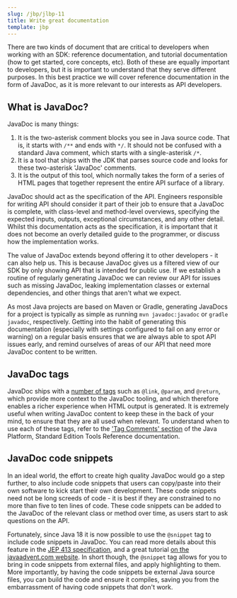 ```yaml
---
slug: /jbp/jlbp-11
title: Write great documentation
template: jbp
---
```


There are two kinds of document that are critical to developers when working with an SDK: reference documentation, and tutorial documentation (how to get started, core concepts, etc). Both of these are equally important to developers, but it is important to understand that they serve different purposes. In this best practice we will cover reference documentation in the form of JavaDoc, as it is more relevant to our interests as API developers.

## What is JavaDoc?

JavaDoc is many things:

1. It is the two-asterisk comment blocks you see in Java source code. That is, it starts with `/**` and ends with `*/`. It should not be confused with a standard Java comment, which starts with a single-asterisk `/*`.
2. It is a tool that ships with the JDK that parses source code and looks for these two-asterisk 'JavaDoc' comments.
3. It is the output of this tool, which normally takes the form of a series of HTML pages that together represent the entire API surface of a library.

JavaDoc should act as the specification of the API. Engineers responsible for writing API should consider it part of their job to ensure that a JavaDoc is complete, with class-level and method-level overviews, specifying the expected inputs, outputs, exceptional circumstances, and any other detail. Whilst this documentation acts as the specification, it is important that it does not become an overly detailed guide to the programmer, or discuss how the implementation works.

The value of JavaDoc extends beyond offering it to other developers - it can also help us. This is because JavaDoc gives us a filtered view of our SDK by only showing API that is intended for public use. If we establish a routine of regularly generating JavaDoc we can review our API for issues such as missing JavaDoc, leaking implementation classes or external dependencies, and other things that aren't what we expect.

As most Java projects are based on Maven or Gradle, generating JavaDocs for a project is typically as simple as running `mvn javadoc:javadoc` or `gradle javadoc`, respectively. Getting into the habit of generating this documentation (especially with settings configured to fail on any error or warning) on a regular basis ensures that we are always able to spot API issues early, and remind ourselves of areas of our API that need more JavaDoc content to be written.

## JavaDoc tags

JavaDoc ships with a [number of tags](https://docs.oracle.com/javase/8/docs/technotes/tools/windows/javadoc.html#CHDJFCCC) such as `@link`, `@param`, and `@return`, which provide more context to the JavaDoc tooling, and which therefore enables a richer experience when HTML output is generated. It is extremely useful when writing JavaDoc content to keep these in the back of your mind, to ensure that they are all used when relevant. To understand when to use each of these tags, refer to the ['Tag Comments' section](https://docs.oracle.com/javase/8/docs/technotes/tools/windows/javadoc.html#CHDJFCCC) of the Java Platform, Standard Edition Tools Reference documentation.

## JavaDoc code snippets

In an ideal world, the effort to create high quality JavaDoc would go a step further, to also include code snippets that users can copy/paste into their own software to kick start their own development. These code snippets need not be long screeds of code - it is best if they are constrained to no more than five to ten lines of code. These code snippets can be added to the JavaDoc of the relevant class or method over time, as users start to ask questions on the API.

Fortunately, since Java 18 it is now possible to use the `@snippet` tag to include code snippets in JavaDoc. You can read more details about this feature in the [JEP 413 specification](https://openjdk.org/jeps/413), and a great tutorial [on the javaadvent.com website](https://www.javaadvent.com/2022/12/javadoc-code-snippets-and-friends.html). In short though, the `@snippet` tag allows for you to bring in code snippets from external files, and apply highlighting to them. More importantly, by having the code snippets be external Java source files, you can build the code and ensure it compiles, saving you from the embarrassment of having code snippets that don't work.
